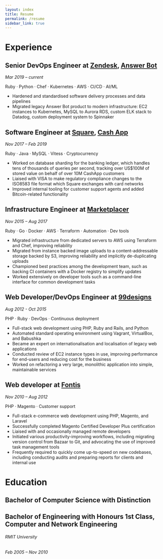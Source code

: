 ```yaml
---
layout: index
title: Resume
permalink: /resume
sidebar_link: true
---
```

# Experience


## Senior DevOps Engineer at [Zendesk], [Answer Bot]

[Zendesk]: <https://zendesk.com>
[Answer Bot]: <https://www.zendesk.com/service/answer-bot/>

*Mar 2019 – current*

Ruby · Python · Chef · Kubernetes · AWS · CI/CD · AI/ML

- Hardened and standardised software delivery processes and data
  pipelines
- Migrated legacy Answer Bot product to modern infrastructure: EC2
  instances to Kubernetes, MySQL to Aurora RDS, custom ELK stack to
  Datadog, custom deployment system to Spinnaker


## Software Engineer at [Square], [Cash App]

[Square]: <https://squareup.com>
[Cash App]: <https://cash.app>

*Nov 2017 – Feb 2019*

Ruby · Java · MySQL · Vitess · Cryptocurrency

- Worked on database sharding for the banking ledger, which handles
  tens of thousands of queries per second, tracking over US$100M of
  stored value on behalf of over 10M CashApp customers
- Liaised with VISA to make regulatory compliance changes to the
  ISO8583 file format which Square exchanges with card networks
- Improved internal tooling for customer support agents and added
  Bitcoin-related functionality


## Infrastructure Engineer at [Marketplacer]

[Marketplacer]: <https://marketplacer.com>

*Nov 2015 – Aug 2017*

Ruby · Go · Docker · AWS · Terraform · Automation · Dev tools

- Migrated infrastructure from dedicated servers to AWS using Terraform
  and Chef, improving reliability
- Migrated from instance backed image uploads to a content-addressable
  storage backed by S3, improving reliability and implicitly
  de-duplicating uploads
- Championed best practices among the development team, such as backing
  CI containers with a Docker registry to simplify updates
- Worked extensively on developer tools such as a command-line
  interface for common development tasks


## Web Developer/DevOps Engineer at [99designs]

[99designs]: <https://99designs.com>

*Aug 2012 - Oct 2015*

PHP · Ruby · DevOps · Continuous deployment

- Full-stack web development using PHP, Ruby and Rails, and Python
- Automated standard operating environment using Vagrant, VirtualBox,
  and Babushka
- Became an expert on internationalisation and localisation of legacy
  web applications
- Conducted review of EC2 instance types in use, improving performance
  for end-users and reducing cost for the business
- Worked on refactoring a very large, monolithic application into
  simple, maintainable services


## Web developer at [Fontis]

[Fontis]: <https://fontis.com.au>

*Nov 2010 – Aug 2012*

PHP · Magento · Customer support

- Full-stack e-commerce web development using PHP, Magento, and Laravel
- Successfully completed Magento Certified Developer Plus certification
- Liaised with and occasionally managed remote developers
- Initiated various productivity-improving workflows, including
  migrating version control from Bazaar to Git, and advocating the use
  of improved task management tools
- Frequently required to quickly come up-to-speed on new codebases,
  including conducting audits and preparing reports for clients and
  internal use



# Education

## Bachelor of Computer Science with Distinction
## Bachelor of Engineering with Honours 1st Class, Computer and Network Engineering

###### RMIT University
*Feb 2005 – Nov 2010*
